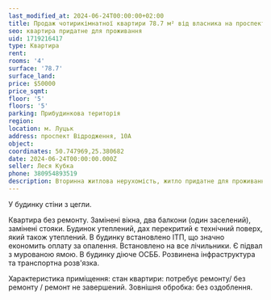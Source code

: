 ```yaml
---
last_modified_at: 2024-06-24T00:00:00+02:00
title: Продаж чотирикімнатної квартири 78.7 м² від власника на проспекті Відродження
seo: квартира придатне для проживання
uid: 1719216417
type: Квартира
rent:
rooms: '4'
surface: '78.7'
surface_land:
price: $50000
price_sqmt:
floor: '5'
floors: '5'
parking: Прибудинкова територія
region:
location: м. Луцьк
address: проспект Відродження, 10А
object:
coordinates: 50.747969,25.380682
date: 2024-06-24T00:00:00.000Z
seller: Леся Кубка
phone: 380954893519
description: Вторинна житлова нерухомість, житло придатне для проживання
---
```


У будинку стіни з цегли.

Квартира без ремонту. Замінені вікна, два балкони (один заселений), замінені стояки. Будинок утеплений, дах перекритий є технічний поверх, який також утеплений. В будинку встановлено ІТП, що значно економить оплату за опалення. Встановлено на все лічильники. Є підвал з мурованою ямою. В будинку діюче ОСББ. Розвинена інфраструктура та транспортна розв'язка.

Характеристика приміщення: стан квартири: потребує ремонту/ без ремонту / ремонт не завершений. Зовнішня обробка: без оздоблення.
